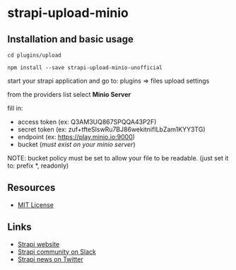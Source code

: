 # strapi-upload-minio

## Installation and basic usage
```cd plugins/upload```

```npm install --save strapi-upload-minio-unofficial```

start your strapi application and go to: plugins => files upload settings

from the providers list select **Minio Server**

fill in:
  - access token (ex: Q3AM3UQ867SPQQA43P2F)
  - secret token (ex: zuf+tfteSlswRu7BJ86wekitnifILbZam1KYY3TG)
  - endpoint (ex: https://play.minio.io:9000)
  - bucket (*must exist on your minio server*)
  
NOTE: bucket policy must be set to allow your file to be readable. (just set it to: prefix \*, readonly)

## Resources

- [MIT License](LICENSE.md)

## Links

- [Strapi website](http://strapi.io/)
- [Strapi community on Slack](http://slack.strapi.io)
- [Strapi news on Twitter](https://twitter.com/strapijs)
